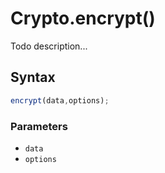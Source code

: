 # Crypto.encrypt()
Todo description...

<!-- examples -->
<!-- examples -->

## Syntax

```js
encrypt(data,options);
```

<!-- parameters -->
### Parameters

- `data`
- `options`
<!-- parameters -->

<!-- return -->
<!-- return -->
